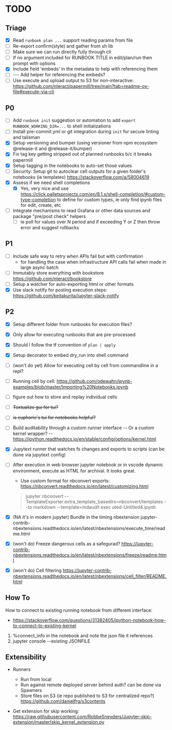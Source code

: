 # TODO

## Triage
- [x] Read `runbook plan ...` support reading params from file
- [ ] Re-export confirm(style) and gather from sh lib
- [ ] Make sure we can run directly fully through cli
- [ ] If no argument included for RUNBOOK TITLE in edit/plan/run then prompt with options
- [x] Include field 'embeds' in the metadata to help with referencing them
- [ ] --- Add helper for referencing the embeds?
- [ ] Use execute and upload output to S3 for non-interactive: https://github.com/nteract/papermill/tree/main?tab=readme-ov-file#execute-via-cli

## P0
- [ ] Add `runbook init` suggestion or automation to add `export RUNBOOK_WORKING_DIR=...` to shell initializations
- [ ] Install pre-commit.yml or git integration during `init` for secure linting and talisman
- [x] Setup versioning and bumper (using versioner from npm ecosystem @release-it and @release-it/bumper)
- [x] Fix tag key getting stripped out of planned runbooks b/c it breaks papermill
- [x] Setup tagging in the notebooks to auto-set those values
- [ ] Security: Setup git to autoclear cell outputs for a given folder's notebooks (ie templates) https://stackoverflow.com/a/58004619
- [x] Assess if we need shell completions
   - [x] Yes, very nice and use https://click.palletsprojects.com/en/8.1.x/shell-completion/#custom-type-completion to define for custom types, ie only find ipynb files for edit, create, etc
- [ ] Integrate mechanisms to read Grafana or other data sources and package "pre/post check" helpers
  - [ ] ie poll for values over N period and if exceeding Y or Z then throw error and suggest rollbacks

## P1
- [ ] Include safe way to retry when APIs fail but with confirmation
    - for handling the case when infrastructure API calls fail when made in large async batch
- [ ] Immutably store everything with bookstore https://github.com/nteract/bookstore
- [ ] Setup a watcher for auto-exporting html or other formats
- [x] Use slack notify for posting execution steps: https://github.com/keitakurita/jupyter-slack-notify

## P2
- [x] Setup different folder from runbooks for execution files?
- [x] Only allow for executing runbooks that are pre-processed
- [x] Should I follow the tf convention of `plan | apply`
- [x] Setup decorator to embed dry_run into shell command
- [ ] (won't do yet) Allow for executing cell by cell from commandline in a repl?
- [ ] Running cell by cell: https://github.com/odewahn/ipynb-examples/blob/master/Importing%20Notebooks.ipynb
- [ ] figure out how to store and replay individual cells
- [ ] ~~Textualize gui for tui?~~
- [ ] ~~is euphorie's tui for notebooks helpful?~~
- [ ] Build auditability through a custom runner interface
  -- Or a custom kernel wrapper?
  -- https://ipython.readthedocs.io/en/stable/config/options/kernel.html
- [x] Jupytext runner that watches fs changes and exports to scripts (can be done via jupytext
        config)
- [ ] After execution in web browser jupyter notebook or in vscode dynamic environment, execute as HTML
   for archival. It looks great.

   - Use custom format for nbconvert exports: https://nbconvert.readthedocs.io/en/latest/customizing.html

   > jupyter nbconvert --TemplateExporter.extra_template_basedirs=nbconvert/templates --to markdown --template=mdaudit exec
   > uted-Untitled4.ipynb

- [x] (NA it's in modern jupyter) Bundle in the timing nbextension jupyter-contrib-nbextensions.readthedocs.io/en/latest/nbextensions/execute_time/readme.html
- [x] (won't do) Freeze dangerous cells as a safegurad? https://jupyter-contrib-nbextensions.readthedocs.io/en/latest/nbextensions/freeze/readme.html
- [x] (won't do) Cell filtering https://jupyter-contrib-nbextensions.readthedocs.io/en/latest/nbextensions/cell_filter/README.html

## How To
How to connect to existing running notebook from different interface:
- https://stackoverflow.com/questions/31382405/ipython-notebook-how-to-connect-to-existing-kernel
1. %connect_info in the notebook and note the json file it references
2. jupyter console --existing JSONFILE

## Extensibility

- Runners
   - Run from local
   - Run against remote deployed server behind auth? can be done via Spawners
   - Store files on S3 (ie repo published to S3 for centralized repo?) https://github.com/danielfrg/s3contents

- Get extension for skip working: https://raw.githubusercontent.com/RobbeSneyders/Jupyter-skip-extension/master/skip_kernel_extension.py
